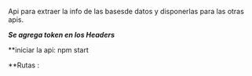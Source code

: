 Api para extraer la info de las basesde datos y disponerlas para las otras apis.

***Se agrega token en los Headers***


**iniciar la api: npm start


**Rutas :
